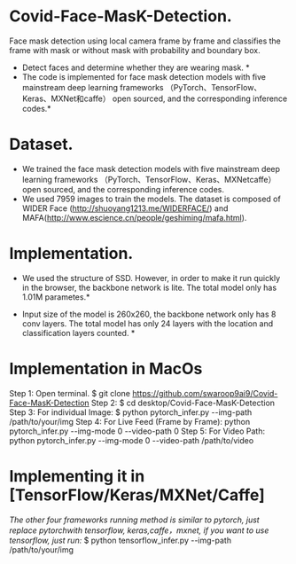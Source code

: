 # Covid-Face-MasK-Detection.
Face mask detection using local camera frame by frame and classifies the frame with mask or without mask with probability and boundary box.

* Detect faces and determine whether they are wearing mask. *
* The code is implemented for face mask detection models with five mainstream deep learning frameworks （PyTorch、TensorFlow、Keras、MXNet和caffe） open sourced, and the corresponding inference codes.*

# Dataset.
* We trained the face mask detection models with five mainstream deep learning frameworks （PyTorch、TensorFlow、Keras、MXNetcaffe） open sourced, and the corresponding inference codes.
* We used 7959 images to train the models. The dataset is composed of WIDER Face (http://shuoyang1213.me/WIDERFACE/) and MAFA(http://www.escience.cn/people/geshiming/mafa.html).


# Implementation.

* We used the structure of SSD. However, in order to make it run quickly in the browser, the backbone network is lite. The total model only has 1.01M parametes.*

* Input size of the model is 260x260, the backbone network only has 8 conv layers. The total model has only 24 layers with the location and classification layers counted. *

# Implementation in MacOs
Step 1: Open terminal. $ git clone https://github.com/swaroop9ai9/Covid-Face-MasK-Detection
Step 2: $ cd desktop/Covid-Face-MasK-Detection 
Step 3: For individual Image: $ python pytorch_infer.py  --img-path /path/to/your/img
Step 4: For Live Feed (Frame by Frame): python pytorch_infer.py --img-mode 0 --video-path 0 
Step 5: For Video Path: python pytorch_infer.py --img-mode 0 --video-path /path/to/video  

# Implementing it in [TensorFlow/Keras/MXNet/Caffe]
*The other four frameworks running method is similar to pytorch, just replace pytorchwith tensorflow, keras,caffe，mxnet, if you want to use tensorflow, just run:*
 $ python tensorflow_infer.py  --img-path /path/to/your/img
 
